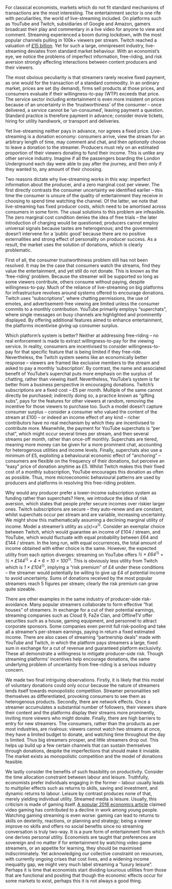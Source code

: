 For classical economists, markets which do not fit standard mechanisms of transactions are the most interesting. The entertainment sector is one rife with peculiarities, the world of live-streaming included. On platforms such as YouTube and Twitch, subsidiaries of Google and Amazon, gamers broadcast their play and commentary in a live video for anyone to view and comment. Streaming experienced a boom during lockdown, with the most popular channels pulling in 100k+ viewers per stream. Twitch reached a valuation of [£15 billion](https://www.cnbc.com/2020/06/16/amazon-media-assets-worth-500-billion-almost-as-much-as-aws-needham.html). Yet for such a large, omnipresent industry, live-streaming deviates from standard market behaviour. With an economist’s eye, we notice the problems of imperfect information, free-riding, and risk aversion strongly affecting interactions between content producers and their viewers.

The most obvious peculiarity is that streamers rarely receive fixed payment, as one would for the transaction of a standard commodity. In an ordinary market, prices are set (by demand), firms sell products at those prices, and consumers evaluate if their willingness-to-pay (WTP) exceeds that price. The service sector including entertainment is even more insistent on prices because of an uncertainty in the ‘trustworthiness’ of the consumer – once delivered, a service cannot be ‘un-consumed’, leaving payment a question. Standard practice is therefore payment in advance; consider movie tickets, hiring for utility handiwork, or transport and deliveries.

Yet live-streaming neither pays in advance, nor agrees a fixed price. Live-streaming is a donation economy: consumers arrive, view the stream for an arbitrary length of time, may comment and chat, and then *optionally* choose to leave a donation to the streamer. Producers must rely on an estimated proportion of their viewers donating to fund their income. This is unlike any other service industry. Imagine if all the passengers boarding the London Underground each day were able to pay after the journey, and then only if they wanted to, any amount of their choosing.

Two reasons dictate why live-streaming works in this way: imperfect information about the producer, and a zero marginal cost per viewer. The first directly contrasts the consumer uncertainty we identified earlier – this time the consumer is unsure of the quality of entertainment they receive in choosing to spend time watching the channel. Of the latter, we note that live-streaming has fixed producer costs, which need to be amortised across consumers in some form. The usual solutions to this problem are infeasible. The zero marginal cost condition denies the idea of free trials – the later introduction of charging would be questioned; producers cannot employ universal signals because tastes are heterogenous; and the government doesn’t intervene for a ‘public good’ because there are no positive externalities and strong effect of personality on producer success. As a result, the market uses the solution of donations, which is clearly problematic.

First of all, the consumer trustworthiness problem still has not been resolved. It may be the case that consumers watch the streams, find they value the entertainment, and yet still do not donate. This is known as the ‘free-riding’ problem. Because the streamer will be supported so long as some viewers contribute, others consume without paying, despite willingness-to-pay. Much of the reliance of live-streaming on big platforms for infrastructure revolves around systems offered to encourage donations. Twitch uses “subscriptions”, where chatting permissions, the use of emotes, and advertisement-free viewing are limited unless the consumer commits to a monthly contribution. YouTube primarily employs “superchats”, where single messages on busy channels are highlighted and prominently displayed. By offering additional features aimed to enhance entertainment, the platforms incentivise giving up consumer surplus.

Which platform’s system is better? Neither at addressing free-riding – no real enforcement is made to extract willingness-to-pay for the viewing service. In reality, consumers are incentivised to consider willingness-to-pay for that specific feature that is being limited if they free-ride. Nevertheless, the Twitch system seems like an economically better response – viewers are framed like exclusive members to the stream and asked to pay a monthly ‘subscription’. By contrast, the name and associated benefit of YouTube’s superchat puts more emphasis on the surplus of chatting, rather than viewing itself. Nevertheless, YouTube’s system is far better from a business perspective in encouraging donations. Twitch’s subscriptions are a fixed cost – £5 per month. Multiple of the same cannot directly be purchased; indirectly doing so, a practice known as “gifting subs”, pays for the features for other viewers at random, removing the incentive for those viewers to purchase too. Such a model doesn’t capture consumer surplus – consider a consumer who valued the content of the stream at £100 – or indeed an income effect of any kind – richer contributors have no real mechanism by which they are incentivised to contribute more. Meanwhile, the payment for YouTube superchats is “per chat”, which might occur several times per stream, and then several streams per month, rather than once-off monthly. Superchats are tiered, meaning more money can be given for a more prominent chat, accounting for heterogenous utilities and income levels. Finally, superchats also use a minimum of £5, exploiting a behavioural economic effect of “anchoring” – consumers are flexible on the frequency of their donations, but perceive an “easy” price of donation anytime as £5. Whilst Twitch makes this their fixed cost of a monthly subscription, YouTube encourages this donation as often as possible. Thus, more microeconomic behavioural patterns are used by producers and platforms in resolving this free-riding problem.

Why would any producer prefer a lower-income subscription system as funding rather than superchats? Here, we introduce the idea of risk aversion, which states that people prefer secure incomes over riskier larger ones. Twitch subscriptions are secure – they auto-renew and are constant, whilst superchats occur per stream and are variable, increasing uncertainty. We might show this mathematically assuming a declining marginal utility of income. Model a streamer’s utility as *u(x)=x<sup>½</sup>*. Consider an exemplar choice between Twitch, which would guarantee an income of £104 / stream, and YouTube, which would fluctuate with equal probability between £64 and £144 / stream. In the long run, with equal occurrences, the total amount of income obtained with either choice is the same. However, the expected utility from each option diverges: streaming on YouTube offers *½ × £64<sup>½</sup> + ½ × £144<sup>½</sup> = 4 + 6 = 10 = 100<sup>½</sup>*. This is obviously less utility from Twitch which is *1 × £104<sup>½</sup>*, implying a “risk premium” of £4 under these conditions – the streamer would potentially be willing to give up £4 of potential income to avoid uncertainty. Sums of donations received by the most popular streamers reach 5 figures per stream; clearly the risk premium can grow quite sizeable.

There are other examples in the same industry of producer-side risk-avoidance. Many popular streamers collaborate to form effective “frat houses” of streamers. In exchange for a cut of their potential earnings, streaming companies such as Cloud 9, FaZe Clan, and OfflineTV offer securities such as a house, gaming equipment, and personnel to attract corporate sponsors. Some companies even permit full risk-pooling and take all a streamer’s per-stream earnings, paying in return a fixed estimated income. There are also cases of streaming “partnership deals” made with YouTube and Twitch, in which the platform pays streamers a large, fixed sum in exchange for a cut of revenue and guaranteed platform exclusivity. These all demonstrate a willingness to mitigate producer-side risk. Though streaming platforms’ incentives help encourage donations, the same underlying problem of uncertainty from free-riding is a serious industry concern.

We made two final intriguing observations. Firstly, it is likely that this model of voluntary donations could only occur because the nature of streamers lends itself towards monopolistic competition. Streamer personalities sell themselves as differentiated, provoking consumers to see them as heterogenous products. Secondly, there are network effects. Once a streamer accumulates a substantial number of followers, their viewers share their content and the platforms display their streams more prominently, inviting more viewers who might donate. Finally, there are high barriers to entry for new streamers. The consumers, rather than the products as per most industries, are rivalrous: viewers cannot watch two streams at once, they have a limited budget to donate, and watching time throughout the day is limited. Thus big streamers prosper, and little streamers drop out. This helps up build up a few certain channels that can sustain themselves through donations, despite the imperfections that should make it inviable. The market exists as monopolistic competition and the model of donations feasible.

We lastly consider the benefits of such feasibility on productivity. Consider the time allocation constraint between labour and leisure. Truthfully, economists prefer individuals engaging in the former – labour usually leads to multiplier effects such as returns to skills, saving and investment, and dynamic returns to labour. Leisure by contrast produces none of that, merely yielding individual utility. Streamed media is leisure. Usually, this criticism is made of gaming itself. [A popular 2016 economics article]( https://www.economist.com/the-economist-explains/2017/03/30/the-link-between-video-games-and-unemployment) claimed video gaming has contributed to a decline in work among young people. Watching gaming streaming is even worse: gaming can lead to returns to skills on dexterity, reactions, or planning and strategy; being a viewer improve no skills and offers no social benefits since no streaming conversation is truly two-way. It is a pure form of entertainment from which one derives personal utility. Economists are taught that preferences are sovereign and no matter if for entertainment by watching video game streamers, or an appetite for learning, they should be maximised indiscriminately. Yet acknowledging our collective constraint on resources, with currently ongoing crises that cost lives, and a widening income inequality gap, we might very much label streaming a “luxury leisure”. Perhaps it is time that economists start dividing luxurious utilities from those that are functional and positing that though the economic effects occur for some markets to exist, perhaps this it is not always a good thing.